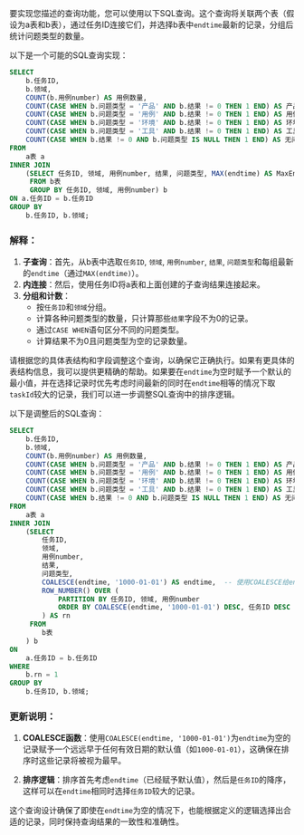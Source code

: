 要实现您描述的查询功能，您可以使用以下SQL查询。这个查询将关联两个表（假设为a表和b表），通过任务ID连接它们，并选择b表中`endtime`最新的记录，分组后统计问题类型的数量。

以下是一个可能的SQL查询实现：

```sql
SELECT 
    b.任务ID,
    b.领域,
    COUNT(b.用例number) AS 用例数量,
    COUNT(CASE WHEN b.问题类型 = '产品' AND b.结果 != 0 THEN 1 END) AS 产品问题数量,
    COUNT(CASE WHEN b.问题类型 = '用例' AND b.结果 != 0 THEN 1 END) AS 用例问题数量,
    COUNT(CASE WHEN b.问题类型 = '环境' AND b.结果 != 0 THEN 1 END) AS 环境问题数量,
    COUNT(CASE WHEN b.问题类型 = '工具' AND b.结果 != 0 THEN 1 END) AS 工具问题数量,
    COUNT(CASE WHEN b.结果 != 0 AND b.问题类型 IS NULL THEN 1 END) AS 无问题类型数量
FROM 
    a表 a
INNER JOIN 
    (SELECT 任务ID, 领域, 用例number, 结果, 问题类型, MAX(endtime) AS MaxEndTime
     FROM b表 
     GROUP BY 任务ID, 领域, 用例number) b 
ON a.任务ID = b.任务ID
GROUP BY 
    b.任务ID, b.领域;
```

### 解释：
1. **子查询**：首先，从b表中选取`任务ID`, `领域`, `用例number`, `结果`, `问题类型`和每组最新的`endtime`（通过`MAX(endtime)`）。
2. **内连接**：然后，使用任务ID将a表和上面创建的子查询结果连接起来。
3. **分组和计数**：
   - 按`任务ID`和`领域`分组。
   - 计算各种问题类型的数量，只计算那些`结果`字段不为0的记录。
   - 通过`CASE WHEN`语句区分不同的问题类型。
   - 计算结果不为0且问题类型为空的记录数量。

请根据您的具体表结构和字段调整这个查询，以确保它正确执行。如果有更具体的表结构信息，我可以提供更精确的帮助。如果要在`endtime`为空时赋予一个默认的最小值，并在选择记录时优先考虑时间最新的同时在`endtime`相等的情况下取`taskId`较大的记录，我们可以进一步调整SQL查询中的排序逻辑。

以下是调整后的SQL查询：

```sql
SELECT 
    b.任务ID,
    b.领域,
    COUNT(b.用例number) AS 用例数量,
    COUNT(CASE WHEN b.问题类型 = '产品' AND b.结果 != 0 THEN 1 END) AS 产品问题数量,
    COUNT(CASE WHEN b.问题类型 = '用例' AND b.结果 != 0 THEN 1 END) AS 用例问题数量,
    COUNT(CASE WHEN b.问题类型 = '环境' AND b.结果 != 0 THEN 1 END) AS 环境问题数量,
    COUNT(CASE WHEN b.问题类型 = '工具' AND b.结果 != 0 THEN 1 END) AS 工具问题数量,
    COUNT(CASE WHEN b.结果 != 0 AND b.问题类型 IS NULL THEN 1 END) AS 无问题类型数量
FROM 
    a表 a
INNER JOIN 
    (SELECT 
        任务ID, 
        领域, 
        用例number, 
        结果, 
        问题类型,
        COALESCE(endtime, '1000-01-01') AS endtime,  -- 使用COALESCE给endtime空值赋默认值
        ROW_NUMBER() OVER (
            PARTITION BY 任务ID, 领域, 用例number 
            ORDER BY COALESCE(endtime, '1000-01-01') DESC, 任务ID DESC
        ) AS rn
     FROM 
        b表 
    ) b 
ON 
    a.任务ID = b.任务ID
WHERE 
    b.rn = 1
GROUP BY 
    b.任务ID, b.领域;
```

### 更新说明：

1. **COALESCE函数**：使用`COALESCE(endtime, '1000-01-01')`为`endtime`为空的记录赋予一个远远早于任何有效日期的默认值（如`1000-01-01`），这确保在排序时这些记录将被视为最早。

2. **排序逻辑**：排序首先考虑`endtime`（已经赋予默认值），然后是`任务ID`的降序，这样可以在`endtime`相同时选择`任务ID`较大的记录。

这个查询设计确保了即使在`endtime`为空的情况下，也能根据定义的逻辑选择出合适的记录，同时保持查询结果的一致性和准确性。
